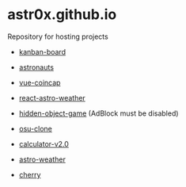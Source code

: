 # astr0x.github.io

Repository for hosting projects

* [kanban-board](https://astr0x.github.io/kanban-board)

* [astronauts](https://astr0x.github.io/astronauts/)

* [vue-coincap](https://astr0x.github.io/vue-coincap/)

* [react-astro-weather](https://astr0x.github.io/react-astro-weather/)

* [hidden-object-game](https://astr0x.github.io/hidden-object-game/) (AdBlock must be disabled)

* [osu-clone](https://astr0x.github.io/osu-clone/)

* [calculator-v2.0](https://astr0x.github.io/calculator-v2.0/)

* [astro-weather](https://astr0x.github.io/astro-weather/)

* [cherry](https://astr0x.github.io/cherry/)









